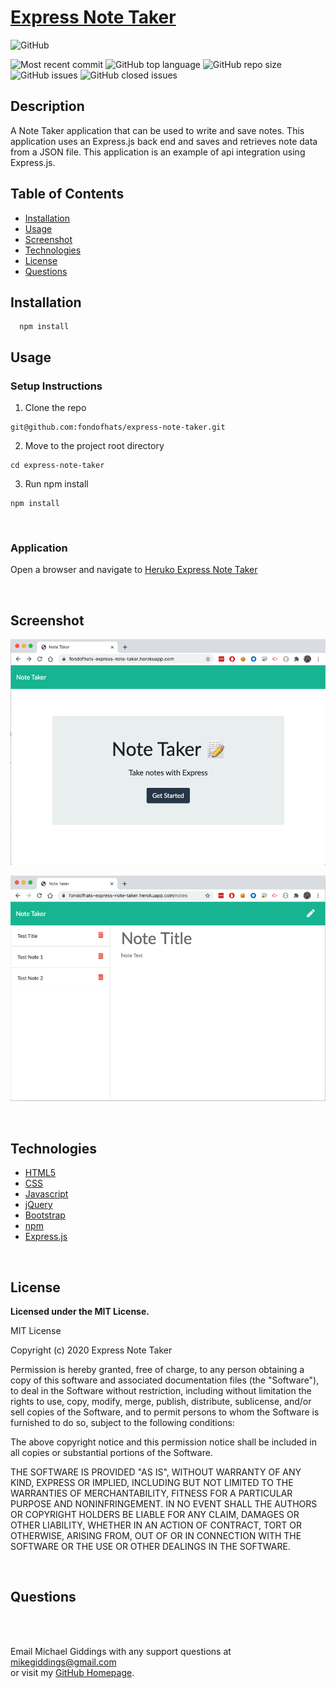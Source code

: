 
  # [Express Note Taker](https://github.com/fondofhats/express-note-taker)
  
  ![GitHub](https://img.shields.io/github/license/fondofhats/express-note-taker?style=plastic)
  
  ![Most recent commit](https://img.shields.io/github/last-commit/fondofhats/express-note-taker)
  ![GitHub top language](https://img.shields.io/github/languages/top/fondofhats/express-note-taker) ![GitHub repo size](https://img.shields.io/github/repo-size/fondofhats/express-note-taker) ![GitHub issues](https://img.shields.io/github/issues-raw/fondofhats/express-note-taker) ![GitHub closed issues](https://img.shields.io/github/issues-closed-raw/fondofhats/express-note-taker)
  ## Description
  A Note Taker application that can be used to write and save notes. This application uses an Express.js back end and saves and retrieves note data from a JSON file. This application is an example of api integration using Express.js.

  ## Table of Contents
  * [Installation](##Installation)
  * [Usage](##Usage)
  * [Screenshot](##Screenshot)
  * [Technologies](##Technologies)
  * [License](##License)
  * [Questions](##Questions)
  
  ## Installation
  ```shell
    npm install
  ```
  
  
  ## Usage

  ### Setup Instructions

  1. Clone the repo

  ```shell
  git@github.com:fondofhats/express-note-taker.git
  ```

  2. Move to the project root directory

```shell
cd express-note-taker
```

3. Run npm install

```shell
npm install
```
<br />

### Application

Open a browser and navigate to [Heruko Express Note Taker](https://fondofhats-express-note-taker.herokuapp.com)

<br />

## Screenshot
![Note Taker](https://raw.githubusercontent.com/fondofhats/express-note-taker/master/express-note-taker1.png)

![Note Taker](https://raw.githubusercontent.com/fondofhats/express-note-taker/master/express-note-taker2.png)

<br />


## Technologies

* [HTML5](https://developer.mozilla.org/en-US/docs/Web/Guide/HTML/HTML5)
* [CSS](https://developer.mozilla.org/en-US/docs/Web/CSS)
* [Javascript](https://developer.mozilla.org/en-US/docs/Web/JavaScript)
* [jQuery](https://jquery.com/)
* [Bootstrap](https://getbootstrap.com/)
* [npm](https://www.npmjs.com/)
* [Express.js](https://expressjs.com/)

<br />  

## License

  **Licensed under the MIT License.**

 MIT License

Copyright (c) 2020 Express Note Taker

Permission is hereby granted, free of charge, to any person obtaining a copy
of this software and associated documentation files (the "Software"), to deal
in the Software without restriction, including without limitation the rights
to use, copy, modify, merge, publish, distribute, sublicense, and/or sell
copies of the Software, and to permit persons to whom the Software is
furnished to do so, subject to the following conditions:

The above copyright notice and this permission notice shall be included in all
copies or substantial portions of the Software.

THE SOFTWARE IS PROVIDED "AS IS", WITHOUT WARRANTY OF ANY KIND, EXPRESS OR
IMPLIED, INCLUDING BUT NOT LIMITED TO THE WARRANTIES OF MERCHANTABILITY,
FITNESS FOR A PARTICULAR PURPOSE AND NONINFRINGEMENT. IN NO EVENT SHALL THE
AUTHORS OR COPYRIGHT HOLDERS BE LIABLE FOR ANY CLAIM, DAMAGES OR OTHER
LIABILITY, WHETHER IN AN ACTION OF CONTRACT, TORT OR OTHERWISE, ARISING FROM,
OUT OF OR IN CONNECTION WITH THE SOFTWARE OR THE USE OR OTHER DEALINGS IN THE
SOFTWARE.


  
  
  

<br />

  ## Questions
<br />

  
  <br/>Email Michael Giddings with any support questions at <a href="mailto:mikegiddings@gmail.com">mikegiddings@gmail.com</a><br>
  or visit my <a href="https://github.com/fondofhats">GitHub Homepage</a>.
  
